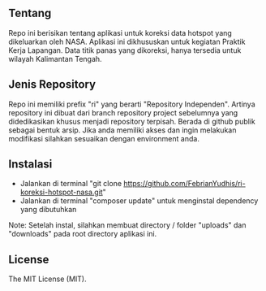 ## Tentang

Repo ini berisikan tentang aplikasi untuk koreksi data hotspot yang dikeluarkan oleh NASA.
Aplikasi ini dikhususkan untuk kegiatan Praktik Kerja Lapangan.
Data titik panas yang dikoreksi, hanya tersedia untuk wilayah Kalimantan Tengah.

## Jenis Repository

Repo ini memiliki prefix "ri" yang berarti "Repository Independen".
Artinya repository ini dibuat dari branch repository project sebelumnya yang didedikasikan khusus menjadi repository terpisah.
Berada di github publik sebagai bentuk arsip.
Jika anda memiliki akses dan ingin melakukan modifikasi silahkan sesuaikan dengan environment anda.

## Instalasi

- Jalankan di terminal "git clone https://github.com/FebrianYudhis/ri-koreksi-hotspot-nasa.git"
- Jalankan di terminal "composer update" untuk menginstal dependency yang dibutuhkan

Note: Setelah instal, silahkan membuat directory / folder "uploads" dan "downloads" pada root directory aplikasi ini.

## License

The MIT License (MIT).